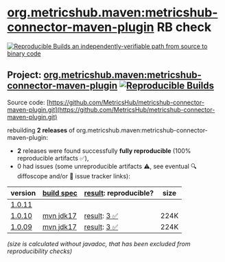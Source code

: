 [org.metricshub.maven:metricshub-connector-maven-plugin](https://central.sonatype.com/artifact/org.metricshub.maven/metricshub-connector-maven-plugin/versions) RB check
=======

[![Reproducible Builds](https://reproducible-builds.org/images/logos/rb.svg) an independently-verifiable path from source to binary code](https://reproducible-builds.org/)

## Project: [org.metricshub.maven:metricshub-connector-maven-plugin](https://central.sonatype.com/artifact/org.metricshub.maven/metricshub-connector-maven-plugin/versions) [![Reproducible Builds](https://img.shields.io/endpoint?url=https://raw.githubusercontent.com/jvm-repo-rebuild/reproducible-central/master/content/org/metricshub/maven/metricshub-connector-maven-plugin/badge.json)](https://github.com/jvm-repo-rebuild/reproducible-central/blob/master/content/org/metricshub/maven/metricshub-connector-maven-plugin/README.md)

Source code: [https://github.com/MetricsHub/metricshub-connector-maven-plugin.git](https://github.com/MetricsHub/metricshub-connector-maven-plugin.git)

rebuilding **2 releases** of org.metricshub.maven:metricshub-connector-maven-plugin:
- **2** releases were found successfully **fully reproducible** (100% reproducible artifacts :white_check_mark:),
- 0 had issues (some unreproducible artifacts :warning:, see eventual :mag: diffoscope and/or :memo: issue tracker links):

| version | [build spec](/BUILDSPEC.md) | [result](https://reproducible-builds.org/docs/jvm/): reproducible? | size |
| -- | --------- | ------ | -- |
| [1.0.11](https://central.sonatype.com/artifact/org.metricshub.maven/metricshub-connector-maven-plugin/1.0.11/pom) | | | |
| [1.0.10](https://central.sonatype.com/artifact/org.metricshub.maven/metricshub-connector-maven-plugin/1.0.10/pom) | [mvn jdk17](metricshub-connector-maven-plugin-1.0.10.buildspec) | [result](metricshub-connector-maven-plugin-1.0.10.buildinfo): [3 :white_check_mark: ](metricshub-connector-maven-plugin-1.0.10.buildcompare) | 224K |
| [1.0.09](https://central.sonatype.com/artifact/org.metricshub.maven/metricshub-connector-maven-plugin/1.0.09/pom) | [mvn jdk17](metricshub-connector-maven-plugin-1.0.09.buildspec) | [result](metricshub-connector-maven-plugin-1.0.09.buildinfo): [3 :white_check_mark: ](metricshub-connector-maven-plugin-1.0.09.buildcompare) | 224K |

<i>(size is calculated without javadoc, that has been excluded from reproducibility checks)</i>
